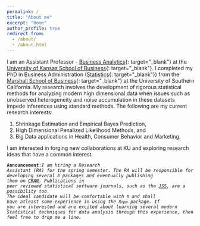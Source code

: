 ```yaml
---
permalink: /
title: "About me"
excerpt: "Home"
author_profile: true
redirect_from: 
  - /about/
  - /about.html
---
```


I am an Assistant Professor - [Business Analytics](https://business.ku.edu/people/academic-areas/analytics-information-systems-and-operations/business-analytics){: target="_blank"} at the [University of Kansas School of Business](https://business.ku.edu/){: target="_blank"}. I completed my PhD in Business Administration ([Statistics](http://faculty.marshall.usc.edu/gareth-james/StatGroup/){: target="_blank"}) from the [Marshall School of Business](https://www.marshall.usc.edu/){: target="_blank"} at the University of Southern California. My research involves the development of rigorous statistical methods for analyzing modern high dimensional data when issues such as unobserved heterogeneity and noise accumulation in these datasets impede inferences using standard methods. The following are my current research interests: 

1. Shrinkage Estimation and Empirical Bayes Prediction,
2. High Dimensional Penalized Likelihood Methods, and
3. Big Data applications in Health, Consumer Behavior and Marketing.

I am interested in forging new collaborations at KU and exploring research ideas that have a common interest. 

<code>**Announcement**:<em>I am hiring a Research Assistant (RA) for the spring semester. The RA will be responsible for developing several `R` packages and eventually publishing them on [CRAN](https://cran.r-project.org/). Publications in peer reviewed statistical software journals, such as the [JSS](https://www.jstatsoft.org/index), are a possibility too. The ideal candidate will be comfortable with `R` and shall have atleast some experience in using the `Rcpp` package. If you are interested and are excited about learning several modern Statistical techniques for data analysis through this experience, then feel free to drop me a line. </em></code>



